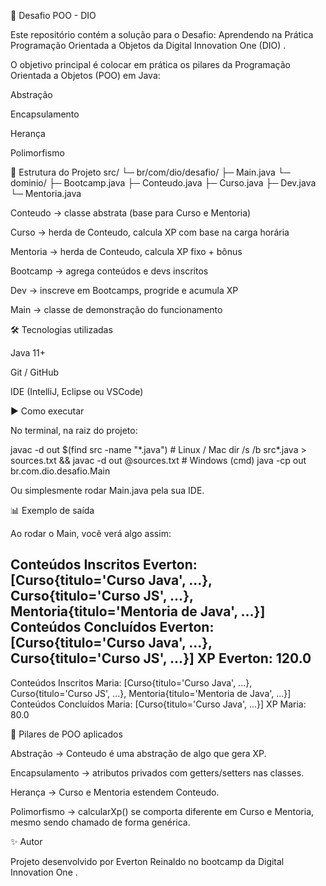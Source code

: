 🚀 Desafio POO - DIO

Este repositório contém a solução para o Desafio: Aprendendo na Prática Programação Orientada a Objetos da Digital Innovation One (DIO)
.

O objetivo principal é colocar em prática os pilares da Programação Orientada a Objetos (POO) em Java:

Abstração

Encapsulamento

Herança

Polimorfismo

📌 Estrutura do Projeto
src/
 └─ br/com/dio/desafio/
     ├─ Main.java
     └─ dominio/
         ├─ Bootcamp.java
         ├─ Conteudo.java
         ├─ Curso.java
         ├─ Dev.java
         └─ Mentoria.java


Conteudo → classe abstrata (base para Curso e Mentoria)

Curso → herda de Conteudo, calcula XP com base na carga horária

Mentoria → herda de Conteudo, calcula XP fixo + bônus

Bootcamp → agrega conteúdos e devs inscritos

Dev → inscreve em Bootcamps, progride e acumula XP

Main → classe de demonstração do funcionamento

🛠️ Tecnologias utilizadas

Java 11+

Git / GitHub

IDE (IntelliJ, Eclipse ou VSCode)

▶️ Como executar

No terminal, na raiz do projeto:

javac -d out $(find src -name "*.java")   # Linux / Mac
dir /s /b src\*.java > sources.txt && javac -d out @sources.txt   # Windows (cmd)
java -cp out br.com.dio.desafio.Main


Ou simplesmente rodar Main.java pela sua IDE.

📊 Exemplo de saída

Ao rodar o Main, você verá algo assim:

Conteúdos Inscritos Everton: [Curso{titulo='Curso Java', ...}, Curso{titulo='Curso JS', ...}, Mentoria{titulo='Mentoria de Java', ...}]
Conteúdos Concluídos Everton: [Curso{titulo='Curso Java', ...}, Curso{titulo='Curso JS', ...}]
XP Everton: 120.0
-----------
Conteúdos Inscritos Maria: [Curso{titulo='Curso Java', ...}, Curso{titulo='Curso JS', ...}, Mentoria{titulo='Mentoria de Java', ...}]
Conteúdos Concluídos Maria: [Curso{titulo='Curso Java', ...}]
XP Maria: 80.0

🧩 Pilares de POO aplicados

Abstração → Conteudo é uma abstração de algo que gera XP.

Encapsulamento → atributos privados com getters/setters nas classes.

Herança → Curso e Mentoria estendem Conteudo.

Polimorfismo → calcularXp() se comporta diferente em Curso e Mentoria, mesmo sendo chamado de forma genérica.

✨ Autor

Projeto desenvolvido por Everton Reinaldo no bootcamp da Digital Innovation One
.